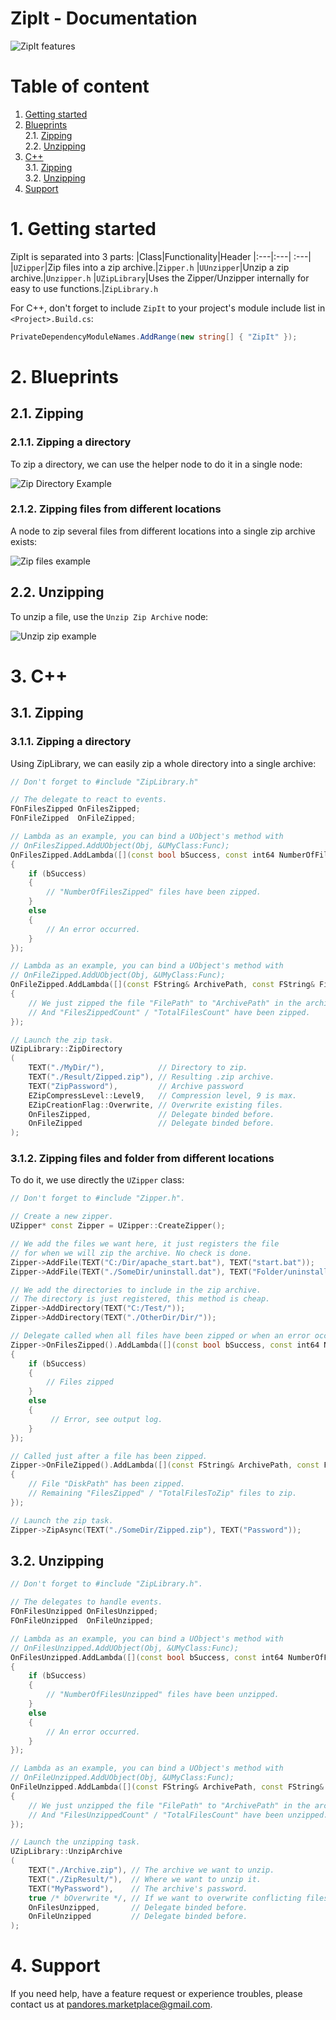 # ZipIt - Documentation
![ZipIt features](https://github.com/Pandoa/ZipIt/blob/master/Images/Features.PNG)

# Table of content
1. [Getting started](#1-getting-started)</br>
2. [Blueprints](#2-blueprints)</br>
    2.1. [Zipping](#21-zipping)</br>
    2.2. [Unzipping](#22-unzipping)</br>
3. [C++](#3-c)</br>
    3.1. [Zipping](#31-zipping)</br>
    3.2. [Unzipping](#32-unzipping)</br>
4. [Support](#4-support)</br>
# 1. Getting started
ZipIt is separated into 3 parts:
|Class|Functionality|Header
|:---|:---| :---|
|`UZipper`|Zip files into a zip archive.|`Zipper.h`
|`UUnzipper`|Unzip a zip archive.|`Unzipper.h`
|`UZipLibrary`|Uses the Zipper/Unzipper internally for easy to use functions.|`ZipLibrary.h`

For C++, don't forget to include `ZipIt` to your project's module include list in `<Project>.Build.cs`:
```cs
PrivateDependencyModuleNames.AddRange(new string[] { "ZipIt" });
```

# 2. Blueprints
## 2.1. Zipping
### 2.1.1. Zipping a directory
To zip a directory, we can use the helper node to do it in a single node:

![Zip Directory Example](https://github.com/Pandoa/ZipIt/blob/master/Images/BpZipDirectory.png)
### 2.1.2. Zipping files from different locations
A node to zip several files from different locations into a single zip archive exists:

![Zip files example](https://github.com/Pandoa/ZipIt/blob/master/Images/BpZipFiles.png)
## 2.2. Unzipping
To unzip a file, use the `Unzip Zip Archive` node:

![Unzip zip example](https://github.com/Pandoa/ZipIt/blob/master/Images/BpUnzip.png)
# 3. C++
## 3.1. Zipping
### 3.1.1. Zipping a directory
Using ZipLibrary, we can easily zip a whole directory into a single archive:
```cpp
// Don't forget to #include "ZipLibrary.h"

// The delegate to react to events.
FOnFilesZipped OnFilesZipped;
FOnFileZipped  OnFileZipped;

// Lambda as an example, you can bind a UObject's method with 
// OnFilesZipped.AddUObject(Obj, &UMyClass:Func);
OnFilesZipped.AddLambda([](const bool bSuccess, const int64 NumberOfFilesZipped) -> void
{
    if (bSuccess)
    {
        // "NumberOfFilesZipped" files have been zipped.
    }
    else
    {
        // An error occurred. 
    }
});

// Lambda as an example, you can bind a UObject's method with 
// OnFileZipped.AddUObject(Obj, &UMyClass:Func);
OnFileZipped.AddLambda([](const FString& ArchivePath, const FString& FilePath, const int64 FilesZippedCount, const int64 TotalFilesCount) -> void
{
    // We just zipped the file "FilePath" to "ArchivePath" in the archive.
    // And "FilesZippedCount" / "TotalFilesCount" have been zipped.
});

// Launch the zip task.
UZipLibrary::ZipDirectory
(
    TEXT("./MyDir/"),            // Directory to zip.
    TEXT("./Result/Zipped.zip"), // Resulting .zip archive.
    TEXT("ZipPassword"),         // Archive password
    EZipCompressLevel::Level9,   // Compression level, 9 is max.
    EZipCreationFlag::Overwrite, // Overwrite existing files.
    OnFilesZipped,               // Delegate binded before.
    OnFileZipped                 // Delegate binded before.
);
```
### 3.1.2. Zipping files and folder from different locations
To do it, we use directly the `UZipper` class:
```cpp
// Don't forget to #include "Zipper.h".

// Create a new zipper.
UZipper* const Zipper = UZipper::CreateZipper();

// We add the files we want here, it just registers the file
// for when we will zip the archive. No check is done.
Zipper->AddFile(TEXT("C:/Dir/apache_start.bat"), TEXT("start.bat"));
Zipper->AddFile(TEXT("./SomeDir/uninstall.dat"), TEXT("Folder/uninstall.dat"));

// We add the directories to include in the zip archive.
// The directory is just registered, this method is cheap.
Zipper->AddDirectory(TEXT("C:/Test/"));
Zipper->AddDirectory(TEXT("./OtherDir/Dir/"));

// Delegate called when all files have been zipped or when an error occured.
Zipper->OnFilesZipped().AddLambda([](const bool bSuccess, const int64 NumberOfFilesZipped) -> void 
{
    if (bSuccess)
    {
        // Files zipped
    }
    else
    {
         // Error, see output log.
    }
});

// Called just after a file has been zipped.
Zipper->OnFileZipped().AddLambda([](const FString& ArchivePath, const FString& DiskPath, const int64 FilesZipped, const int64 TotalFilesToZip) -> void 
{
    // File "DiskPath" has been zipped.
    // Remaining "FilesZipped" / "TotalFilesToZip" files to zip.
});

// Launch the zip task.
Zipper->ZipAsync(TEXT("./SomeDir/Zipped.zip"), TEXT("Password"));
```
## 3.2. Unzipping
```cpp
// Don't forget to #include "ZipLibrary.h".

// The delegates to handle events.
FOnFilesUnzipped OnFilesUnzipped;
FOnFileUnzipped  OnFileUnzipped;

// Lambda as an example, you can bind a UObject's method with 
// OnFilesUnzipped.AddUObject(Obj, &UMyClass:Func);
OnFilesUnzipped.AddLambda([](const bool bSuccess, const int64 NumberOfFilesUnzipped) -> void
{
    if (bSuccess)
    {
        // "NumberOfFilesUnzipped" files have been unzipped.
    }
    else
    {
        // An error occurred. 
    }
});

// Lambda as an example, you can bind a UObject's method with 
// OnFileUnzipped.AddUObject(Obj, &UMyClass:Func);
OnFileUnzipped.AddLambda([](const FString& ArchivePath, const FString& FilePath, const int64 FilesUnzippedCount, const int64 TotalFilesCount) -> void
{
    // We just unzipped the file "FilePath" to "ArchivePath" in the archive.
    // And "FilesUnzippedCount" / "TotalFilesCount" have been unzipped.
});

// Launch the unzipping task.
UZipLibrary::UnzipArchive
(
    TEXT("./Archive.zip"), // The archive we want to unzip.
    TEXT("./ZipResult/"),  // Where we want to unzip it.
    TEXT("MyPassword"),    // The archive's password.
    true /* bOverwrite */, // If we want to overwrite conflicting files.
    OnFilesUnzipped,       // Delegate binded before.
    OnFileUnzipped         // Delegate binded before.
);
```
# 4. Support
If you need help, have a feature request or experience troubles, please contact us at [pandores.marketplace@gmail.com](mailto:pandores.marketplace+ZipIt@gmail.com?subject=ZipIt%20-%20).
